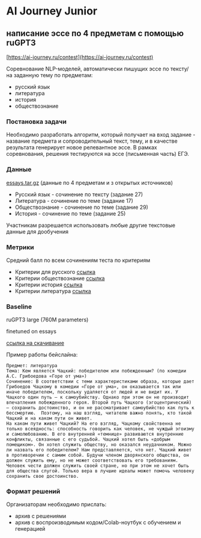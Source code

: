 # AI Journey Junior 
## написание эссе по 4 предметам с помощью ruGPT3

[https://ai-journey.ru/contest](https://ai-journey.ru/contest)

Соревнование NLP-моделей, автоматически пишущих эссе по тексту/ на заданную тему по предметам:
 - русский язык
 - литература
 - история
 - обществознание
  

### Постановка задачи
Необходимо разработать алгоритм, который получает на вход задание - название предмета и сопроводительный текст, тему, и в качестве результата генерирует новое релевантное эссе. В рамках соревнования, решения тестируются на эссе (письменная часть) ЕГЭ.

### Данные
[essays.tar.gz](https://drive.google.com/file/d/1LTRE3JE1T3tXXv_TavWXIUHXp0w8PD24/view?usp=sharing)
(данные по 4 предметам и з открытых источников)

 - Русский язык - сочинение по тексту (задание 27)
 - Литература - сочинение по теме (задание 17)
 - Обществознание - сочинение по теме (задание 29)
 - История - сочинение по теме (задание 25)

Участникам разрешается использовать любые другие текстовые данные для дообучения

### Метрики
Средний балл по всем сочинениям теста по критериям
 - Критерии для русского [ссылка](https://ctege.info/sochinenie-ege/kriterii-otsenivaniya-sochineniya-na-ege-2021.html)
 - Критерии обществознание [ссылка](https://ctege.info/esse-po-obschestvoznaniyu/kriterii-otsenivaniya-esse-na-ege-po-obschestvoznaniyu.html)
 - Критерии история [ссылка](https://4ege.ru/istoriya/55436-trebovaniya-i-kriterii-proverki-istoricheskogo-sochineniya.html)
 - Критерии литература [ссылка](https://4ege.ru/literatura/56301-kriterii-dlya-vseh-sochineniy-v-ege-po-literature.html)

### Baseline
ruGPT3 large (760M parameters)

finetuned on essays

[ссылка на скачивание]()

Пример работы бейслайна:
```
Предмет: литература
Тема: Кем является Чацкий: победителем или побежденным? (по комедии А.С. Грибоедова «Горе от ума»)
Сочинение: В соответствии с теми характеристиками образа, которые дает Грибоедов Чацкому в комедии «Горе от ума», он оказывается так или иначе победителем, поскольку удаляется от людей и не видит их. У Чацкого один путь — к самоубийству. Однако при этом он не производит впечатления побежденного героя. Второй путь Чацкого (эгоцентрический) — сохранить достоинство, и он не рассматривает самоубийство как путь к бессмертию.  Поэтому, на наш взгляд, читателю важно понять, кто такой Чацкий и на каком пути он живет.
На каком пути живет Чацкий? На его взгляд, Чацкому свойственна не только всеядность: способность говорить как человек, не чуждый эгоизму и самолюбованию. В его внутренней «темнице» развиваются внутренние конфликты, связанные с его судьбой. Чацкий хотел быть «добрым помещиком». Он хотел служить обществу, но оказался неудачником. Можно ли назвать его победителем? Нам представляется, что нет. Чацкий живет в противоречии с самим собой. Будучи членом дворянского общества, он должен служить ему, но не может соответствовать его требованиям. Человек чести должен служить своей стране, но при этом не хочет быть для общества слугой. Только вера в лучшие идеалы может помочь человеку сохранить свое достоинство.
```


### Формат решений

Организаторам необходимо прислать:
 - архив с решениями
 - архив с воспроизводимым кодом/Colab-ноутбук с обучением и генерацией
